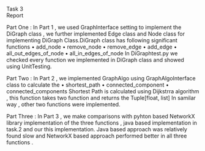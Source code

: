 Task 3  
Report


Part One :
In Part 1 , we used GraphInterface setting to implement the DiGraph class , we further implemented Edge class and Node class for implementing DiGraph Class.DiGraph class has following significant functions
•	add_node
•	remove_node
•	remove_edge
•	add_edge
•	all_out_edges_of_node
•	all_in_edges_of_node
In DiGraphtest.py  we checked every function we implemented in DiGraph class and showed using UnitTesting. 

Part Two :
In Part 2 , we implemented GraphAlgo using GraphAlgoInterface class to calculate the 
•	shortest_path
•	connected_component
•	connected_components
Shortest Path is calculated using Dijkstrra algorithm , this function takes two function and returns the Tuple[float, list]
In samilar way , other two functions were implemented.

Part Three :
In Part 3 , we make comparisons with pyhton based NetworkX library implementation of the three functions , java based implementation in task.2 and our this implementation.
Java based approach was relatively found slow and NetworkX based approach performed better in all three functions .

